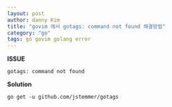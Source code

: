 ```yaml
---
layout: post
author: danny Kim
title: "govim 에서 gotags: command not found 해결방법"
category: "go"
tags: go govim golang error
---
```


**ISSUE**
```
gotags: command not found
```

**Solution**

```
go get -u github.com/jstemmer/gotags
```
